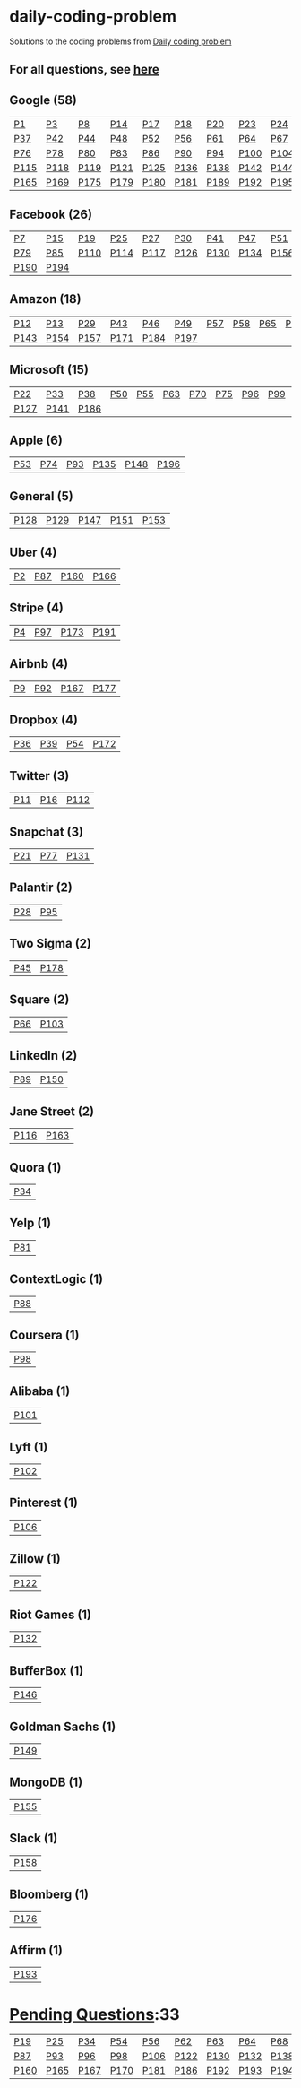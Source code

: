 # daily-coding-problem
Solutions to the coding problems from [Daily coding problem](https://dailycodingproblem.com/)

## For all questions, see [here](AllQuestions.md)

## **Google (58)**
| | | | | | | | | | | | |
|--|--|--|--|--|--|--|--|--|--|--|--|
|[P1](src/main/java/in/ashwanik/dcp/problems/p1_30/p1)|[P3](src/main/java/in/ashwanik/dcp/problems/p1_30/p3)|[P8](src/main/java/in/ashwanik/dcp/problems/p1_30/p8)|[P14](src/main/java/in/ashwanik/dcp/problems/p1_30/p14)|[P17](src/main/java/in/ashwanik/dcp/problems/p1_30/p17)|[P18](src/main/java/in/ashwanik/dcp/problems/p1_30/p18)|[P20](src/main/java/in/ashwanik/dcp/problems/p1_30/p20)|[P23](src/main/java/in/ashwanik/dcp/problems/p1_30/p23)|[P24](src/main/java/in/ashwanik/dcp/problems/p1_30/p24)|[P26](src/main/java/in/ashwanik/dcp/problems/p1_30/p26)|[P31](src/main/java/in/ashwanik/dcp/problems/p31_60/p31)|[P35](src/main/java/in/ashwanik/dcp/problems/p31_60/p35)|
|[P37](src/main/java/in/ashwanik/dcp/problems/p31_60/p37)|[P42](src/main/java/in/ashwanik/dcp/problems/p31_60/p42)|[P44](src/main/java/in/ashwanik/dcp/problems/p31_60/p44)|[P48](src/main/java/in/ashwanik/dcp/problems/p31_60/p48)|[P52](src/main/java/in/ashwanik/dcp/problems/p31_60/p52)|[P56](src/main/java/in/ashwanik/dcp/problems/p31_60/p56)|[P61](src/main/java/in/ashwanik/dcp/problems/p61_90/p61)|[P64](src/main/java/in/ashwanik/dcp/problems/p61_90/p64)|[P67](src/main/java/in/ashwanik/dcp/problems/p61_90/p67)|[P68](src/main/java/in/ashwanik/dcp/problems/p61_90/p68)|[P72](src/main/java/in/ashwanik/dcp/problems/p61_90/p72)|[P73](src/main/java/in/ashwanik/dcp/problems/p61_90/p73)|
|[P76](src/main/java/in/ashwanik/dcp/problems/p61_90/p76)|[P78](src/main/java/in/ashwanik/dcp/problems/p61_90/p78)|[P80](src/main/java/in/ashwanik/dcp/problems/p61_90/p80)|[P83](src/main/java/in/ashwanik/dcp/problems/p61_90/p83)|[P86](src/main/java/in/ashwanik/dcp/problems/p61_90/p86)|[P90](src/main/java/in/ashwanik/dcp/problems/p61_90/p90)|[P94](src/main/java/in/ashwanik/dcp/problems/p91_120/p94)|[P100](src/main/java/in/ashwanik/dcp/problems/p91_120/p100)|[P104](src/main/java/in/ashwanik/dcp/problems/p91_120/p104)|[P108](src/main/java/in/ashwanik/dcp/problems/p91_120/p108)|[P111](src/main/java/in/ashwanik/dcp/problems/p91_120/p111)|[P113](src/main/java/in/ashwanik/dcp/problems/p91_120/p113)|
|[P115](src/main/java/in/ashwanik/dcp/problems/p91_120/p115)|[P118](src/main/java/in/ashwanik/dcp/problems/p91_120/p118)|[P119](src/main/java/in/ashwanik/dcp/problems/p91_120/p119)|[P121](src/main/java/in/ashwanik/dcp/problems/p121_150/p121)|[P125](src/main/java/in/ashwanik/dcp/problems/p121_150/p125)|[P136](src/main/java/in/ashwanik/dcp/problems/p121_150/p136)|[P138](src/main/java/in/ashwanik/dcp/problems/p121_150/p138)|[P142](src/main/java/in/ashwanik/dcp/problems/p121_150/p142)|[P144](src/main/java/in/ashwanik/dcp/problems/p121_150/p144)|[P145](src/main/java/in/ashwanik/dcp/problems/p121_150/p145)|[P159](src/main/java/in/ashwanik/dcp/problems/p151_180/p159)|[P164](src/main/java/in/ashwanik/dcp/problems/p151_180/p164)|
|[P165](src/main/java/in/ashwanik/dcp/problems/p151_180/p165)|[P169](src/main/java/in/ashwanik/dcp/problems/p151_180/p169)|[P175](src/main/java/in/ashwanik/dcp/problems/p151_180/p175)|[P179](src/main/java/in/ashwanik/dcp/problems/p151_180/p179)|[P180](src/main/java/in/ashwanik/dcp/problems/p151_180/p180)|[P181](src/main/java/in/ashwanik/dcp/problems/p181_210/p181)|[P189](src/main/java/in/ashwanik/dcp/problems/p181_210/p189)|[P192](src/main/java/in/ashwanik/dcp/problems/p181_210/p192)|[P195](src/main/java/in/ashwanik/dcp/problems/p181_210/p195)|[P198](src/main/java/in/ashwanik/dcp/problems/p181_210/p198)|


## **Facebook (26)**
| | | | | | | | | | | | |
|--|--|--|--|--|--|--|--|--|--|--|--|
|[P7](src/main/java/in/ashwanik/dcp/problems/p1_30/p7)|[P15](src/main/java/in/ashwanik/dcp/problems/p1_30/p15)|[P19](src/main/java/in/ashwanik/dcp/problems/p1_30/p19)|[P25](src/main/java/in/ashwanik/dcp/problems/p1_30/p25)|[P27](src/main/java/in/ashwanik/dcp/problems/p1_30/p27)|[P30](src/main/java/in/ashwanik/dcp/problems/p1_30/p30)|[P41](src/main/java/in/ashwanik/dcp/problems/p31_60/p41)|[P47](src/main/java/in/ashwanik/dcp/problems/p31_60/p47)|[P51](src/main/java/in/ashwanik/dcp/problems/p31_60/p51)|[P60](src/main/java/in/ashwanik/dcp/problems/p31_60/p60)|[P62](src/main/java/in/ashwanik/dcp/problems/p61_90/p62)|[P69](src/main/java/in/ashwanik/dcp/problems/p61_90/p69)|
|[P79](src/main/java/in/ashwanik/dcp/problems/p61_90/p79)|[P85](src/main/java/in/ashwanik/dcp/problems/p61_90/p85)|[P110](src/main/java/in/ashwanik/dcp/problems/p91_120/p110)|[P114](src/main/java/in/ashwanik/dcp/problems/p91_120/p114)|[P117](src/main/java/in/ashwanik/dcp/problems/p91_120/p117)|[P126](src/main/java/in/ashwanik/dcp/problems/p121_150/p126)|[P130](src/main/java/in/ashwanik/dcp/problems/p121_150/p130)|[P134](src/main/java/in/ashwanik/dcp/problems/p121_150/p134)|[P156](src/main/java/in/ashwanik/dcp/problems/p151_180/p156)|[P168](src/main/java/in/ashwanik/dcp/problems/p151_180/p168)|[P170](src/main/java/in/ashwanik/dcp/problems/p151_180/p170)|[P182](src/main/java/in/ashwanik/dcp/problems/p181_210/p182)|
|[P190](src/main/java/in/ashwanik/dcp/problems/p181_210/p190)|[P194](src/main/java/in/ashwanik/dcp/problems/p181_210/p194)|


## **Amazon (18)**
| | | | | | | | | | | | |
|--|--|--|--|--|--|--|--|--|--|--|--|
|[P12](src/main/java/in/ashwanik/dcp/problems/p1_30/p12)|[P13](src/main/java/in/ashwanik/dcp/problems/p1_30/p13)|[P29](src/main/java/in/ashwanik/dcp/problems/p1_30/p29)|[P43](src/main/java/in/ashwanik/dcp/problems/p31_60/p43)|[P46](src/main/java/in/ashwanik/dcp/problems/p31_60/p46)|[P49](src/main/java/in/ashwanik/dcp/problems/p31_60/p49)|[P57](src/main/java/in/ashwanik/dcp/problems/p31_60/p57)|[P58](src/main/java/in/ashwanik/dcp/problems/p31_60/p58)|[P65](src/main/java/in/ashwanik/dcp/problems/p61_90/p65)|[P84](src/main/java/in/ashwanik/dcp/problems/p61_90/p84)|[P133](src/main/java/in/ashwanik/dcp/problems/p121_150/p133)|[P137](src/main/java/in/ashwanik/dcp/problems/p121_150/p137)|
|[P143](src/main/java/in/ashwanik/dcp/problems/p121_150/p143)|[P154](src/main/java/in/ashwanik/dcp/problems/p151_180/p154)|[P157](src/main/java/in/ashwanik/dcp/problems/p151_180/p157)|[P171](src/main/java/in/ashwanik/dcp/problems/p151_180/p171)|[P184](src/main/java/in/ashwanik/dcp/problems/p181_210/p184)|[P197](src/main/java/in/ashwanik/dcp/problems/p181_210/p197)|


## **Microsoft (15)**
| | | | | | | | | | | | |
|--|--|--|--|--|--|--|--|--|--|--|--|
|[P22](src/main/java/in/ashwanik/dcp/problems/p1_30/p22)|[P33](src/main/java/in/ashwanik/dcp/problems/p31_60/p33)|[P38](src/main/java/in/ashwanik/dcp/problems/p31_60/p38)|[P50](src/main/java/in/ashwanik/dcp/problems/p31_60/p50)|[P55](src/main/java/in/ashwanik/dcp/problems/p31_60/p55)|[P63](src/main/java/in/ashwanik/dcp/problems/p61_90/p63)|[P70](src/main/java/in/ashwanik/dcp/problems/p61_90/p70)|[P75](src/main/java/in/ashwanik/dcp/problems/p61_90/p75)|[P96](src/main/java/in/ashwanik/dcp/problems/p91_120/p96)|[P99](src/main/java/in/ashwanik/dcp/problems/p91_120/p99)|[P107](src/main/java/in/ashwanik/dcp/problems/p91_120/p107)|[P120](src/main/java/in/ashwanik/dcp/problems/p91_120/p120)|
|[P127](src/main/java/in/ashwanik/dcp/problems/p121_150/p127)|[P141](src/main/java/in/ashwanik/dcp/problems/p121_150/p141)|[P186](src/main/java/in/ashwanik/dcp/problems/p181_210/p186)|


## **Apple (6)**
| | | | | | |
|--|--|--|--|--|--|
|[P53](src/main/java/in/ashwanik/dcp/problems/p31_60/p53)|[P74](src/main/java/in/ashwanik/dcp/problems/p61_90/p74)|[P93](src/main/java/in/ashwanik/dcp/problems/p91_120/p93)|[P135](src/main/java/in/ashwanik/dcp/problems/p121_150/p135)|[P148](src/main/java/in/ashwanik/dcp/problems/p121_150/p148)|[P196](src/main/java/in/ashwanik/dcp/problems/p181_210/p196)|


## **General (5)**
| | | | | |
|--|--|--|--|--|
|[P128](src/main/java/in/ashwanik/dcp/problems/p121_150/p128)|[P129](src/main/java/in/ashwanik/dcp/problems/p121_150/p129)|[P147](src/main/java/in/ashwanik/dcp/problems/p121_150/p147)|[P151](src/main/java/in/ashwanik/dcp/problems/p151_180/p151)|[P153](src/main/java/in/ashwanik/dcp/problems/p151_180/p153)|


## **Uber (4)**
| | | | |
|--|--|--|--|
|[P2](src/main/java/in/ashwanik/dcp/problems/p1_30/p2)|[P87](src/main/java/in/ashwanik/dcp/problems/p61_90/p87)|[P160](src/main/java/in/ashwanik/dcp/problems/p151_180/p160)|[P166](src/main/java/in/ashwanik/dcp/problems/p151_180/p166)|


## **Stripe (4)**
| | | | |
|--|--|--|--|
|[P4](src/main/java/in/ashwanik/dcp/problems/p1_30/p4)|[P97](src/main/java/in/ashwanik/dcp/problems/p91_120/p97)|[P173](src/main/java/in/ashwanik/dcp/problems/p151_180/p173)|[P191](src/main/java/in/ashwanik/dcp/problems/p181_210/p191)|


## **Airbnb (4)**
| | | | |
|--|--|--|--|
|[P9](src/main/java/in/ashwanik/dcp/problems/p1_30/p9)|[P92](src/main/java/in/ashwanik/dcp/problems/p91_120/p92)|[P167](src/main/java/in/ashwanik/dcp/problems/p151_180/p167)|[P177](src/main/java/in/ashwanik/dcp/problems/p151_180/p177)|


## **Dropbox (4)**
| | | | |
|--|--|--|--|
|[P36](src/main/java/in/ashwanik/dcp/problems/p31_60/p36)|[P39](src/main/java/in/ashwanik/dcp/problems/p31_60/p39)|[P54](src/main/java/in/ashwanik/dcp/problems/p31_60/p54)|[P172](src/main/java/in/ashwanik/dcp/problems/p151_180/p172)|


## **Twitter (3)**
| | | |
|--|--|--|
|[P11](src/main/java/in/ashwanik/dcp/problems/p1_30/p11)|[P16](src/main/java/in/ashwanik/dcp/problems/p1_30/p16)|[P112](src/main/java/in/ashwanik/dcp/problems/p91_120/p112)|


## **Snapchat (3)**
| | | |
|--|--|--|
|[P21](src/main/java/in/ashwanik/dcp/problems/p1_30/p21)|[P77](src/main/java/in/ashwanik/dcp/problems/p61_90/p77)|[P131](src/main/java/in/ashwanik/dcp/problems/p121_150/p131)|


## **Palantir (2)**
| | |
|--|--|
|[P28](src/main/java/in/ashwanik/dcp/problems/p1_30/p28)|[P95](src/main/java/in/ashwanik/dcp/problems/p91_120/p95)|


## **Two Sigma (2)**
| | |
|--|--|
|[P45](src/main/java/in/ashwanik/dcp/problems/p31_60/p45)|[P178](src/main/java/in/ashwanik/dcp/problems/p151_180/p178)|


## **Square (2)**
| | |
|--|--|
|[P66](src/main/java/in/ashwanik/dcp/problems/p61_90/p66)|[P103](src/main/java/in/ashwanik/dcp/problems/p91_120/p103)|


## **LinkedIn (2)**
| | |
|--|--|
|[P89](src/main/java/in/ashwanik/dcp/problems/p61_90/p89)|[P150](src/main/java/in/ashwanik/dcp/problems/p121_150/p150)|


## **Jane Street (2)**
| | |
|--|--|
|[P116](src/main/java/in/ashwanik/dcp/problems/p91_120/p116)|[P163](src/main/java/in/ashwanik/dcp/problems/p151_180/p163)|


## **Quora (1)**
| |
|--|
|[P34](src/main/java/in/ashwanik/dcp/problems/p31_60/p34)|


## **Yelp (1)**
| |
|--|
|[P81](src/main/java/in/ashwanik/dcp/problems/p61_90/p81)|


## **ContextLogic (1)**
| |
|--|
|[P88](src/main/java/in/ashwanik/dcp/problems/p61_90/p88)|


## **Coursera (1)**
| |
|--|
|[P98](src/main/java/in/ashwanik/dcp/problems/p91_120/p98)|


## **Alibaba (1)**
| |
|--|
|[P101](src/main/java/in/ashwanik/dcp/problems/p91_120/p101)|


## **Lyft (1)**
| |
|--|
|[P102](src/main/java/in/ashwanik/dcp/problems/p91_120/p102)|


## **Pinterest (1)**
| |
|--|
|[P106](src/main/java/in/ashwanik/dcp/problems/p91_120/p106)|


## **Zillow (1)**
| |
|--|
|[P122](src/main/java/in/ashwanik/dcp/problems/p121_150/p122)|


## **Riot Games (1)**
| |
|--|
|[P132](src/main/java/in/ashwanik/dcp/problems/p121_150/p132)|


## **BufferBox (1)**
| |
|--|
|[P146](src/main/java/in/ashwanik/dcp/problems/p121_150/p146)|


## **Goldman Sachs (1)**
| |
|--|
|[P149](src/main/java/in/ashwanik/dcp/problems/p121_150/p149)|


## **MongoDB (1)**
| |
|--|
|[P155](src/main/java/in/ashwanik/dcp/problems/p151_180/p155)|


## **Slack (1)**
| |
|--|
|[P158](src/main/java/in/ashwanik/dcp/problems/p151_180/p158)|


## **Bloomberg (1)**
| |
|--|
|[P176](src/main/java/in/ashwanik/dcp/problems/p151_180/p176)|


## **Affirm (1)**
| |
|--|
|[P193](src/main/java/in/ashwanik/dcp/problems/p181_210/p193)|


 # [Pending Questions](PendingQuestions.md):33
| | | | | | | | | | | | |
|--|--|--|--|--|--|--|--|--|--|--|--|
|[P19](src/main/java/in/ashwanik/dcp/problems/p1_30/p19)|[P25](src/main/java/in/ashwanik/dcp/problems/p1_30/p25)|[P34](src/main/java/in/ashwanik/dcp/problems/p31_60/p34)|[P54](src/main/java/in/ashwanik/dcp/problems/p31_60/p54)|[P56](src/main/java/in/ashwanik/dcp/problems/p31_60/p56)|[P62](src/main/java/in/ashwanik/dcp/problems/p61_90/p62)|[P63](src/main/java/in/ashwanik/dcp/problems/p61_90/p63)|[P64](src/main/java/in/ashwanik/dcp/problems/p61_90/p64)|[P68](src/main/java/in/ashwanik/dcp/problems/p61_90/p68)|[P72](src/main/java/in/ashwanik/dcp/problems/p61_90/p72)|[P75](src/main/java/in/ashwanik/dcp/problems/p61_90/p75)|[P76](src/main/java/in/ashwanik/dcp/problems/p61_90/p76)|
|[P87](src/main/java/in/ashwanik/dcp/problems/p61_90/p87)|[P93](src/main/java/in/ashwanik/dcp/problems/p91_120/p93)|[P96](src/main/java/in/ashwanik/dcp/problems/p91_120/p96)|[P98](src/main/java/in/ashwanik/dcp/problems/p91_120/p98)|[P106](src/main/java/in/ashwanik/dcp/problems/p91_120/p106)|[P122](src/main/java/in/ashwanik/dcp/problems/p121_150/p122)|[P130](src/main/java/in/ashwanik/dcp/problems/p121_150/p130)|[P132](src/main/java/in/ashwanik/dcp/problems/p121_150/p132)|[P138](src/main/java/in/ashwanik/dcp/problems/p121_150/p138)|[P144](src/main/java/in/ashwanik/dcp/problems/p121_150/p144)|[P149](src/main/java/in/ashwanik/dcp/problems/p121_150/p149)|[P158](src/main/java/in/ashwanik/dcp/problems/p151_180/p158)|
|[P160](src/main/java/in/ashwanik/dcp/problems/p151_180/p160)|[P165](src/main/java/in/ashwanik/dcp/problems/p151_180/p165)|[P167](src/main/java/in/ashwanik/dcp/problems/p151_180/p167)|[P170](src/main/java/in/ashwanik/dcp/problems/p151_180/p170)|[P181](src/main/java/in/ashwanik/dcp/problems/p181_210/p181)|[P186](src/main/java/in/ashwanik/dcp/problems/p181_210/p186)|[P192](src/main/java/in/ashwanik/dcp/problems/p181_210/p192)|[P193](src/main/java/in/ashwanik/dcp/problems/p181_210/p193)|[P194](src/main/java/in/ashwanik/dcp/problems/p181_210/p194)|

